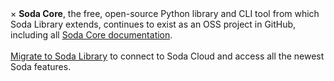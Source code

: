 <div class="info">
  <span class="closebtn" onclick="this.parentElement.style.display='none';">&times;</span>
  <strong>Soda Core</strong>, the free, open-source Python library and CLI tool from which Soda Library extends, continues to exist as an OSS project in GitHub, including all <a href="https://github.com/sodadata/soda-core/blob/main/docs/overview-main.md" target="_blank">Soda Core documentation</a>.<br /><br /><a href="https://docs.soda.io/soda/upgrade.html#migrate-from-soda-core">Migrate to Soda Library</a> to connect to Soda Cloud and access all the newest Soda features.
</div>